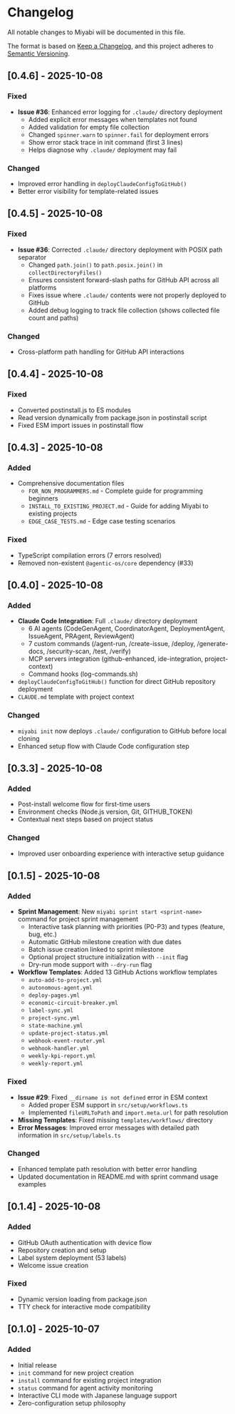 # Changelog

All notable changes to Miyabi will be documented in this file.

The format is based on [Keep a Changelog](https://keepachangelog.com/en/1.0.0/),
and this project adheres to [Semantic Versioning](https://semver.org/spec/v2.0.0.html).

## [0.4.6] - 2025-10-08

### Fixed
- **Issue #36**: Enhanced error logging for `.claude/` directory deployment
  - Added explicit error messages when templates not found
  - Added validation for empty file collection
  - Changed `spinner.warn` to `spinner.fail` for deployment errors
  - Show error stack trace in init command (first 3 lines)
  - Helps diagnose why `.claude/` deployment may fail

### Changed
- Improved error handling in `deployClaudeConfigToGitHub()`
- Better error visibility for template-related issues

## [0.4.5] - 2025-10-08

### Fixed
- **Issue #36**: Corrected `.claude/` directory deployment with POSIX path separator
  - Changed `path.join()` to `path.posix.join()` in `collectDirectoryFiles()`
  - Ensures consistent forward-slash paths for GitHub API across all platforms
  - Fixes issue where `.claude/` contents were not properly deployed to GitHub
  - Added debug logging to track file collection (shows collected file count and paths)

### Changed
- Cross-platform path handling for GitHub API interactions

## [0.4.4] - 2025-10-08

### Fixed
- Converted postinstall.js to ES modules
- Read version dynamically from package.json in postinstall script
- Fixed ESM import issues in postinstall flow

## [0.4.3] - 2025-10-08

### Added
- Comprehensive documentation files
  - `FOR_NON_PROGRAMMERS.md` - Complete guide for programming beginners
  - `INSTALL_TO_EXISTING_PROJECT.md` - Guide for adding Miyabi to existing projects
  - `EDGE_CASE_TESTS.md` - Edge case testing scenarios

### Fixed
- TypeScript compilation errors (7 errors resolved)
- Removed non-existent `@agentic-os/core` dependency (#33)

## [0.4.0] - 2025-10-08

### Added
- **Claude Code Integration**: Full `.claude/` directory deployment
  - 6 AI agents (CodeGenAgent, CoordinatorAgent, DeploymentAgent, IssueAgent, PRAgent, ReviewAgent)
  - 7 custom commands (/agent-run, /create-issue, /deploy, /generate-docs, /security-scan, /test, /verify)
  - MCP servers integration (github-enhanced, ide-integration, project-context)
  - Command hooks (log-commands.sh)
- `deployClaudeConfigToGitHub()` function for direct GitHub repository deployment
- `CLAUDE.md` template with project context

### Changed
- `miyabi init` now deploys `.claude/` configuration to GitHub before local cloning
- Enhanced setup flow with Claude Code configuration step

## [0.3.3] - 2025-10-08

### Added
- Post-install welcome flow for first-time users
- Environment checks (Node.js version, Git, GITHUB_TOKEN)
- Contextual next steps based on project status

### Changed
- Improved user onboarding experience with interactive setup guidance

## [0.1.5] - 2025-10-08

### Added
- **Sprint Management**: New `miyabi sprint start <sprint-name>` command for project sprint management
  - Interactive task planning with priorities (P0-P3) and types (feature, bug, etc.)
  - Automatic GitHub milestone creation with due dates
  - Batch issue creation linked to sprint milestone
  - Optional project structure initialization with `--init` flag
  - Dry-run mode support with `--dry-run` flag
- **Workflow Templates**: Added 13 GitHub Actions workflow templates
  - `auto-add-to-project.yml`
  - `autonomous-agent.yml`
  - `deploy-pages.yml`
  - `economic-circuit-breaker.yml`
  - `label-sync.yml`
  - `project-sync.yml`
  - `state-machine.yml`
  - `update-project-status.yml`
  - `webhook-event-router.yml`
  - `webhook-handler.yml`
  - `weekly-kpi-report.yml`
  - `weekly-report.yml`

### Fixed
- **Issue #29**: Fixed `__dirname is not defined` error in ESM context
  - Added proper ESM support in `src/setup/workflows.ts`
  - Implemented `fileURLToPath` and `import.meta.url` for path resolution
- **Missing Templates**: Fixed missing `templates/workflows/` directory
- **Error Messages**: Improved error messages with detailed path information in `src/setup/labels.ts`

### Changed
- Enhanced template path resolution with better error handling
- Updated documentation in README.md with sprint command usage examples

## [0.1.4] - 2025-10-08

### Added
- GitHub OAuth authentication with device flow
- Repository creation and setup
- Label system deployment (53 labels)
- Welcome issue creation

### Fixed
- Dynamic version loading from package.json
- TTY check for interactive mode compatibility

## [0.1.0] - 2025-10-07

### Added
- Initial release
- `init` command for new project creation
- `install` command for existing project integration
- `status` command for agent activity monitoring
- Interactive CLI mode with Japanese language support
- Zero-configuration setup philosophy

